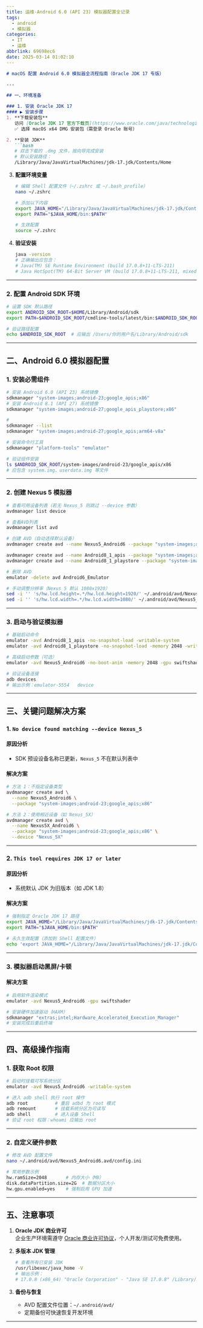 ```yaml
---
title: 运维-Android 6.0 (API 23) 模拟器配置全记录
tags:
  - android
  - 模拟器
categories:
  - IT
  - 运维
abbrlink: 69698ec6
date: 2025-03-14 01:02:10
---
```

```markdown
# macOS 配置 Android 6.0 模拟器全流程指南（Oracle JDK 17 专版）

---

## 一、环境准备

### 1. 安装 Oracle JDK 17
#### ▶ 安装步骤
1. **下载安装包**  
   访问 [Oracle JDK 17 官方下载页](https://www.oracle.com/java/technologies/downloads/#java17-mac)  
   ✅ 选择 macOS x64 DMG 安装包（需登录 Oracle 账号）

2. **安装 JDK**  
   ```bash
   # 双击下载的 .dmg 文件，按向导完成安装
   # 默认安装路径：
   /Library/Java/JavaVirtualMachines/jdk-17.jdk/Contents/Home
   ```

3. **配置环境变量**  
   ```bash
   # 编辑 Shell 配置文件（~/.zshrc 或 ~/.bash_profile）
   nano ~/.zshrc

   # 添加以下内容
   export JAVA_HOME="/Library/Java/JavaVirtualMachines/jdk-17.jdk/Contents/Home"
   export PATH="$JAVA_HOME/bin:$PATH"

   # 生效配置
   source ~/.zshrc
   ```

4. **验证安装**  
   ```bash
   java -version
   # 正确输出应包含：
   # Java(TM) SE Runtime Environment (build 17.0.8+11-LTS-211)
   # Java HotSpot(TM) 64-Bit Server VM (build 17.0.8+11-LTS-211, mixed mode, sharing)
   ```

---

### 2. 配置 Android SDK 环境
```bash
# 设置 SDK 默认路径
export ANDROID_SDK_ROOT=$HOME/Library/Android/sdk
export PATH=$ANDROID_SDK_ROOT/cmdline-tools/latest/bin:$ANDROID_SDK_ROOT/emulator:$PATH

# 验证路径配置
echo $ANDROID_SDK_ROOT  # 应输出 /Users/你的用户名/Library/Android/sdk
```

---

## 二、Android 6.0 模拟器配置

### 1. 安装必需组件
```bash
# 安装 Android 6.0 (API 23) 系统镜像
sdkmanager "system-images;android-23;google_apis;x86"
# 安装 Android 8.1 (API 27) 系统镜像
sdkmanager "system-images;android-27;google_apis_playstore;x86"

# 
sdkmanager --list
sdkmanager "system-images;android-27;google_apis;arm64-v8a"

# 安装命令行工具
sdkmanager "platform-tools" "emulator"

# 验证组件安装
ls $ANDROID_SDK_ROOT/system-images/android-23/google_apis/x86
# 应包含 system.img、userdata.img 等文件
```

---

### 2. 创建 Nexus 5 模拟器
```bash
# 查看可用设备列表（若无 Nexus_5 则跳过 --device 参数）
avdmanager list device

# 查看AVD列表
avdmanager list avd

# 创建 AVD（自动选择默认设备）
avdmanager create avd --name Nexus5_Android6 --package "system-images;android-23;google_apis;x86"

avdmanager create avd --name Android8_1_apis --package "system-images;android-27;google_apis;x86"
avdmanager create avd --name Android8_1_playstore --package "system-images;android-27;google_apis_playstore;x86"

# 删除 AVD
emulator -delete avd Android6_Emulator

# 手动调整分辨率（Nexus 5 默认 1080x1920）
sed -i '' 's/hw.lcd.height=.*/hw.lcd.height=1920/' ~/.android/avd/Nexus5_Android6.avd/config.ini
sed -i '' 's/hw.lcd.width=.*/hw.lcd.width=1080/' ~/.android/avd/Nexus5_Android6.avd/config.ini
```

---

### 3. 启动与验证模拟器
```bash
# 基础启动命令
emulator -avd Android8_1_apis -no-snapshot-load -writable-system
emulator -avd Android8_1_playstore -no-snapshot-load -memory 2048 -writable-system -gpu swiftshader

# 高级启动参数（可选）
emulator -avd Nexus5_Android6 -no-boot-anim -memory 2048 -gpu swiftshader

# 验证设备连接
adb devices
# 输出示例：emulator-5554   device
```

---

## 三、关键问题解决方案

### 1. `No device found matching --device Nexus_5`
#### 原因分析
- SDK 预设设备名称已更新，`Nexus_5` 不在默认列表中

#### 解决方案
```bash
# 方法 1：不指定设备类型
avdmanager create avd \
  --name Nexus5_Android6 \
  --package "system-images;android-23;google_apis;x86"

# 方法 2：使用相近设备（如 Nexus_5X）
avdmanager create avd \
  --name Nexus5X_Android6 \
  --package "system-images;android-23;google_apis;x86" \
  --device "Nexus_5X"
```

---

### 2. `This tool requires JDK 17 or later`
#### 原因分析
- 系统默认 JDK 为旧版本（如 JDK 1.8）

#### 解决方案
```bash
# 强制指定 Oracle JDK 17 路径
export JAVA_HOME="/Library/Java/JavaVirtualMachines/jdk-17.jdk/Contents/Home"
export PATH="$JAVA_HOME/bin:$PATH"

# 永久生效配置（添加到 Shell 配置文件）
echo 'export JAVA_HOME="/Library/Java/JavaVirtualMachines/jdk-17.jdk/Contents/Home"' >> ~/.zshrc
```

---

### 3. 模拟器启动黑屏/卡顿
#### 解决方案
```bash
# 启用软件渲染模式
emulator -avd Nexus5_Android6 -gpu swiftshader

# 安装硬件加速驱动（HAXM）
sdkmanager "extras;intel;Hardware_Accelerated_Execution_Manager"
# 安装完成后重启终端
```

---

## 四、高级操作指南

### 1. 获取 Root 权限
```bash
# 启动时挂载可写系统分区
emulator -avd Nexus5_Android6 -writable-system

# 进入 adb shell 执行 root 操作
adb root          # 重启 adbd 为 root 模式
adb remount       # 挂载系统分区为可读写
adb shell         # 进入设备 Shell
# 验证 root 权限：whoami 应输出 root
```

---

### 2. 自定义硬件参数
```bash
# 修改 AVD 配置文件
nano ~/.android/avd/Nexus5_Android6.avd/config.ini

# 常用参数示例
hw.ramSize=2048       # 内存大小（MB）
disk.dataPartition.size=2G  # 数据分区大小
hw.gpu.enabled=yes    # 强制启用 GPU 加速
```

---

## 五、注意事项

1. **Oracle JDK 商业许可**  
   企业生产环境需遵守 [Oracle 商业许可协议](https://www.oracle.com/java/technologies/javase/jdk17-archive-downloads.html)，个人开发/测试可免费使用。

2. **多版本 JDK 管理**  
   ```bash
   # 查看所有已安装 JDK
   /usr/libexec/java_home -V
   # 输出示例：
   # 17.0.8 (x86_64) "Oracle Corporation" - "Java SE 17.0.8" /Library/Java/JavaVirtualMachines/jdk-17.jdk/Contents/Home
   ```

3. **备份与恢复**  
   - AVD 配置文件位置：`~/.android/avd/`
   - 定期备份可快速恢复开发环境

---
